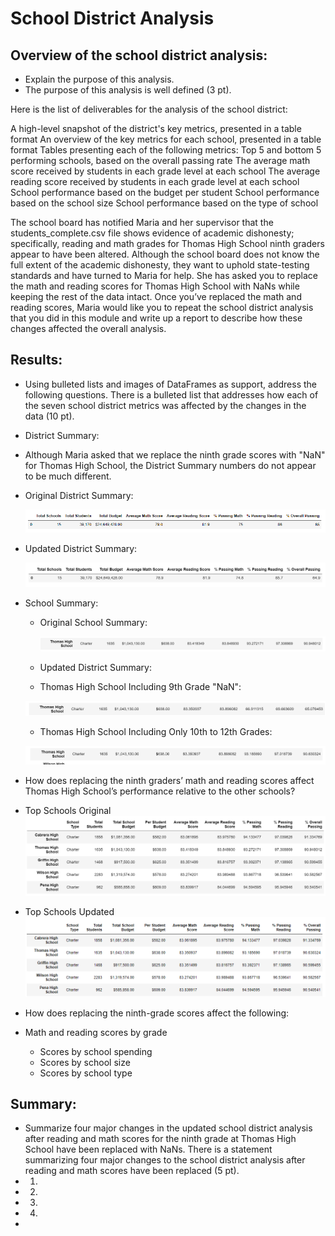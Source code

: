 # School District Analysis

## Overview of the school district analysis: 
- Explain the purpose of this analysis. 
- The purpose of this analysis is well defined (3 pt).

Here is the list of deliverables for the analysis of the school district: 

A high-level snapshot of the district's key metrics, presented in a table format
An overview of the key metrics for each school, presented in a table format
Tables presenting each of the following metrics:
Top 5 and bottom 5 performing schools, based on the overall passing rate
The average math score received by students in each grade level at each school
The average reading score received by students in each grade level at each school
School performance based on the budget per student
School performance based on the school size 
School performance based on the type of school

The school board has notified Maria and her supervisor that the students_complete.csv file shows evidence of academic dishonesty; specifically, reading and math grades for Thomas High School ninth graders appear to have been altered. Although the school board does not know the full extent of the academic dishonesty, they want to uphold state-testing standards and have turned to Maria for help. She has asked you to replace the math and reading scores for Thomas High School with NaNs while keeping the rest of the data intact. Once you’ve replaced the math and reading scores, Maria would like you to repeat the school district analysis that you did in this module and write up a report to describe how these changes affected the overall analysis.

## Results: 
- Using bulleted lists and images of DataFrames as support, address the following questions. There is a bulleted list that addresses how each of the seven school district metrics was affected by the changes in the data (10 pt).

-	District Summary:
  - Although Maria asked that we replace the ninth grade scores with "NaN" for Thomas High School, the District Summary numbers do not appear to be much different.	
  - Original District Summary:
  
    ![District_Summary_DataFrame_Original](Resources/District_Summary_DataFrame_Original.PNG)
    
  - Updated District Summary:  
    
    ![District_Summary_DataFrame_Updated](Resources/District_Summary_DataFrame_Updated.PNG)
    
- School Summary:
  - Original School Summary:
  
    ![THS_School_Summary_Original](Resources/THS_School_Summary_Original.PNG) 
    
  - Updated District Summary:
   - Thomas High School Including 9th Grade "NaN":

   ![THS_School_Summary_Updated_Step4](Resources/THS_School_Summary_Updated_Step4.PNG) 
   
   - Thomas High School Including Only 10th to 12th Grades:
   
   ![THS_School_Summary_Updated_Step14_10to12](Resources/THS_School_Summary_Updated_Step14_10to12.PNG)
    
-	How does replacing the ninth graders’ math and reading scores affect Thomas High School’s performance relative to the other schools?
  - Top Schools Original
    ![Top_Five_Original](Resources/Top_Five_Original.PNG)
  - Top Schools Updated
    ![Top_Five_Updated](Resources/Top_Five_Updated.PNG)
  
- How does replacing the ninth-grade scores affect the following:
- Math and reading scores by grade
  - Scores by school spending
  - Scores by school size
  - Scores by school type

## Summary: 
- Summarize four major changes in the updated school district analysis after reading and math scores for the ninth grade at Thomas High School have been replaced with NaNs. There is a statement summarizing four major changes to the school district analysis after reading and math scores have been replaced (5 pt).
- 1)
- 2)
- 3)
- 4)
-
